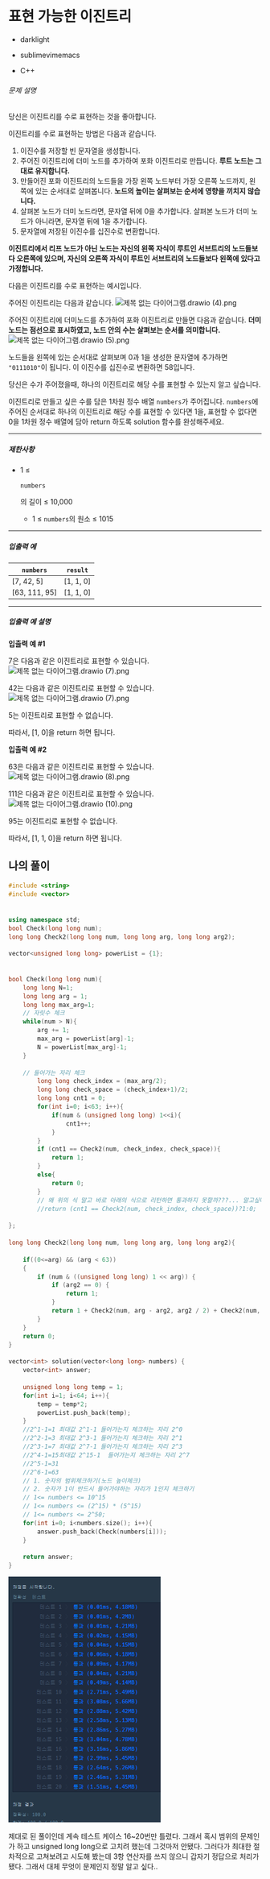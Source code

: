 # 표현 가능한 이진트리

- darklight

- sublimevimemacs

- C++ 

###### 문제 설명

당신은 이진트리를 수로 표현하는 것을 좋아합니다.

이진트리를 수로 표현하는 방법은 다음과 같습니다.

1. 이진수를 저장할 빈 문자열을 생성합니다.
2. 주어진 이진트리에 더미 노드를 추가하여 포화 이진트리로 만듭니다. **루트 노드는 그대로 유지합니다.**
3. 만들어진 포화 이진트리의 노드들을 가장 왼쪽 노드부터 가장 오른쪽 노드까지, 왼쪽에 있는 순서대로 살펴봅니다. **노드의 높이는 살펴보는 순서에 영향을 끼치지 않습니다.**
4. 살펴본 노드가 더미 노드라면, 문자열 뒤에 0을 추가합니다. 살펴본 노드가 더미 노드가 아니라면, 문자열 뒤에 1을 추가합니다.
5. 문자열에 저장된 이진수를 십진수로 변환합니다.

**이진트리에서 리프 노드가 아닌 노드는 자신의 왼쪽 자식이 루트인 서브트리의 노드들보다 오른쪽에 있으며, 자신의 오른쪽 자식이 루트인 서브트리의 노드들보다 왼쪽에 있다고 가정합니다.**

다음은 이진트리를 수로 표현하는 예시입니다.

주어진 이진트리는 다음과 같습니다.
![제목 없는 다이어그램.drawio \(4\).png](https://grepp-programmers.s3.ap-northeast-2.amazonaws.com/files/production/c3331b5f-2151-4ebd-a20e-8df122709d3e/%E1%84%8C%E1%85%A6%E1%84%86%E1%85%A9%E1%86%A8%20%E1%84%8B%E1%85%A5%E1%86%B9%E1%84%82%E1%85%B3%E1%86%AB%20%E1%84%83%E1%85%A1%E1%84%8B%E1%85%B5%E1%84%8B%E1%85%A5%E1%84%80%E1%85%B3%E1%84%85%E1%85%A2%E1%86%B7.drawio%20%284%29.png)

주어진 이진트리에 더미노드를 추가하여 포화 이진트리로 만들면 다음과 같습니다. **더미 노드는 점선으로 표시하였고, 노드 안의 수는 살펴보는 순서를 의미합니다.**
![제목 없는 다이어그램.drawio \(5\).png](https://grepp-programmers.s3.ap-northeast-2.amazonaws.com/files/production/0eb238be-9bfe-479a-bed8-84e1abe63097/%E1%84%8C%E1%85%A6%E1%84%86%E1%85%A9%E1%86%A8%20%E1%84%8B%E1%85%A5%E1%86%B9%E1%84%82%E1%85%B3%E1%86%AB%20%E1%84%83%E1%85%A1%E1%84%8B%E1%85%B5%E1%84%8B%E1%85%A5%E1%84%80%E1%85%B3%E1%84%85%E1%85%A2%E1%86%B7.drawio%20%285%29.png)

노드들을 왼쪽에 있는 순서대로 살펴보며 0과 1을 생성한 문자열에 추가하면 `"0111010"`이 됩니다. 이 이진수를 십진수로 변환하면 58입니다.

당신은 수가 주어졌을때, 하나의 이진트리로 해당 수를 표현할 수 있는지 알고 싶습니다.

이진트리로 만들고 싶은 수를 담은 1차원 정수 배열 `numbers`가 주어집니다. `numbers`에 주어진 순서대로 하나의 이진트리로 해당 수를 표현할 수 있다면 1을, 표현할 수 없다면 0을 1차원 정수 배열에 담아 return 하도록 solution 함수를 완성해주세요.

------

##### 제한사항

- 1 ≤

   

  ```
  numbers
  ```

  의 길이 ≤ 10,000

  - 1 ≤ `numbers`의 원소 ≤ 1015

------

##### 입출력 예

| `numbers`     | `result`  |
| ------------- | --------- |
| [7, 42, 5]    | [1, 1, 0] |
| [63, 111, 95] | [1, 1, 0] |

------

##### 입출력 예 설명

**입출력 예 #1**

7은 다음과 같은 이진트리로 표현할 수 있습니다.
![제목 없는 다이어그램.drawio \(7\).png](https://grepp-programmers.s3.ap-northeast-2.amazonaws.com/files/production/f7e1fdb9-3344-420d-9238-e033a24e83ba/%E1%84%8C%E1%85%A6%E1%84%86%E1%85%A9%E1%86%A8%20%E1%84%8B%E1%85%A5%E1%86%B9%E1%84%82%E1%85%B3%E1%86%AB%20%E1%84%83%E1%85%A1%E1%84%8B%E1%85%B5%E1%84%8B%E1%85%A5%E1%84%80%E1%85%B3%E1%84%85%E1%85%A2%E1%86%B7.drawio%20%287%29.png)

42는 다음과 같은 이진트리로 표현할 수 있습니다.
![제목 없는 다이어그램.drawio \(7\).png](https://grepp-programmers.s3.ap-northeast-2.amazonaws.com/files/production/f7e1fdb9-3344-420d-9238-e033a24e83ba/%E1%84%8C%E1%85%A6%E1%84%86%E1%85%A9%E1%86%A8%20%E1%84%8B%E1%85%A5%E1%86%B9%E1%84%82%E1%85%B3%E1%86%AB%20%E1%84%83%E1%85%A1%E1%84%8B%E1%85%B5%E1%84%8B%E1%85%A5%E1%84%80%E1%85%B3%E1%84%85%E1%85%A2%E1%86%B7.drawio%20%287%29.png)

5는 이진트리로 표현할 수 없습니다.

따라서, [1, 0]을 return 하면 됩니다.

**입출력 예 #2**

63은 다음과 같은 이진트리로 표현할 수 있습니다.
![제목 없는 다이어그램.drawio \(8\).png](https://grepp-programmers.s3.ap-northeast-2.amazonaws.com/files/production/ae334397-6cf6-4cb7-a76e-f760c080def3/%E1%84%8C%E1%85%A6%E1%84%86%E1%85%A9%E1%86%A8%20%E1%84%8B%E1%85%A5%E1%86%B9%E1%84%82%E1%85%B3%E1%86%AB%20%E1%84%83%E1%85%A1%E1%84%8B%E1%85%B5%E1%84%8B%E1%85%A5%E1%84%80%E1%85%B3%E1%84%85%E1%85%A2%E1%86%B7.drawio%20%288%29.png)

111은 다음과 같은 이진트리로 표현할 수 있습니다.
![제목 없는 다이어그램.drawio \(10\).png](https://grepp-programmers.s3.ap-northeast-2.amazonaws.com/files/production/b6873b5d-421c-433e-a739-97f9ab1b62b8/%E1%84%8C%E1%85%A6%E1%84%86%E1%85%A9%E1%86%A8%20%E1%84%8B%E1%85%A5%E1%86%B9%E1%84%82%E1%85%B3%E1%86%AB%20%E1%84%83%E1%85%A1%E1%84%8B%E1%85%B5%E1%84%8B%E1%85%A5%E1%84%80%E1%85%B3%E1%84%85%E1%85%A2%E1%86%B7.drawio%20%2810%29.png)

95는 이진트리로 표현할 수 없습니다.

따라서, [1, 1, 0]을 return 하면 됩니다.

## 나의 풀이

```c++
#include <string>
#include <vector>


using namespace std;
bool Check(long long num);
long long Check2(long long num, long long arg, long long arg2);

vector<unsigned long long> powerList = {1};


bool Check(long long num){
    long long N=1;
    long long arg = 1;
    long long max_arg=1;
    // 자릿수 체크
    while(num > N){
        arg += 1;
        max_arg = powerList[arg]-1;
        N = powerList[max_arg]-1;
    }
    
    // 들어가는 자리 체크
        long long check_index = (max_arg/2);
        long long check_space = (check_index+1)/2;
        long long cnt1 = 0;
        for(int i=0; i<63; i++){
            if(num & (unsigned long long) 1<<i){
                cnt1++;
            }
        }
        if (cnt1 == Check2(num, check_index, check_space)){
            return 1;
        }
        else{
            return 0;
        }
        // 왜 위의 식 말고 바로 아래의 식으로 리턴하면 통과하지 못할까???... 알고싶다...
        //return (cnt1 == Check2(num, check_index, check_space))?1:0;

};

long long Check2(long long num, long long arg, long long arg2){
    
    if((0<=arg) && (arg < 63))
    {
        if (num & ((unsigned long long) 1 << arg)) {
            if (arg2 == 0) {
                return 1;
            }
            return 1 + Check2(num, arg - arg2, arg2 / 2) + Check2(num, arg + arg2, arg2 / 2);
        }
    }
    return 0;
}

vector<int> solution(vector<long long> numbers) {
    vector<int> answer;
    
    unsigned long long temp = 1;
    for(int i=1; i<64; i++){
        temp = temp*2;
        powerList.push_back(temp);
    }
    //2^1-1=1 최대값 2^1-1 들어가는지 체크하는 자리 2^0
    //2^2-1=3 최대값 2^3-1 들어가는지 체크하는 자리 2^1
    //2^3-1=7 최대값 2^7-1 들어가는지 체크하는 자리 2^3
    //2^4-1=15최대값 2^15-1  들어가는지 체크하는 자리 2^7
    //2^5-1=31
    //2^6-1=63
    // 1. 숫자의 범위체크하기(노드 높이체크)
    // 2. 숫자가 1이 반드시 들어가야하는 자리가 1인지 체크하기
    // 1<= numbers <= 10^15
    // 1<= numbers <= (2^15) * (5^15)
    // 1<= numbers <= 2^50;
    for(int i=0; i<numbers.size(); i++){
        answer.push_back(Check(numbers[i]));
    }
    
    return answer;
}
```

![image-20230115182424228](C++_20230115_%5BPG%5D2023KAKAO%20BLIND%20RECUITMENT_%ED%91%9C%ED%98%84%20%EA%B0%80%EB%8A%A5%ED%95%9C%20%EC%9D%B4%EC%A7%84%ED%8A%B8%EB%A6%AC.assets/image-20230115182424228.png)

제대로 된 풀이인데 계속 테스트 케이스 16~20번만 틀렸다. 그래서 혹시 범위의 문제인가 하고 unsigned long long으로 고치려 했는데 그것마저 안됐다. 그러다가 최대한 절차적으로 고쳐보려고 시도해 봤는데 3항 연산자를 쓰지 않으니 갑자기 정답으로 처리가 됐다. 그래서 대체 무엇이 문제인지 정말 알고 싶다..